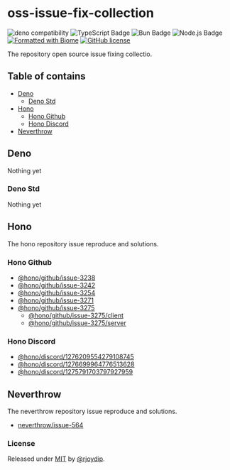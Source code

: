 # oss-issue-fix-collection

![deno compatibility](https://shield.deno.dev/deno/latest)
![TypeScript Badge](https://img.shields.io/badge/TypeScript-3178C6?logo=typescript&logoColor=fff&style=flat)
![Bun Badge](https://img.shields.io/badge/Bun-000?logo=bun&logoColor=F9F1E1&style=flat)
![Node.js Badge](https://img.shields.io/badge/Node.js-5FA04E?logo=nodedotjs&logoColor=fff&style=flat)
[![Formatted with Biome](https://img.shields.io/badge/Biome-latest-60a5fa?style=flat&logo=biome)](https://biomejs.dev/)
[![GitHub license](https://img.shields.io/github/license/Naereen/StrapDown.js.svg)](https://github.com/Naereen/StrapDown.js/blob/master/LICENSE)

The repository open source issue fixing collectio.

## Table of contains

- [Deno](#deno)
  - [Deno Std](#deno-std)
- [Hono](#hono)
  - [Hono Github](#hono-github)
  - [Hono Discord](#hono-discord)
- [Neverthrow](#neverthrow)

## Deno

Nothing yet

### Deno Std

Nothing yet

## Hono

The hono repository issue reproduce and solutions.

### Hono Github

- [@hono/github/issue-3238](./hono/github/runtime-deno/3238/)
- [@hono/github/issue-3242](./hono/github/runtime-bun/3242/)
- [@hono/github/issue-3254](./hono/github/runtime-deno/3254/)
- [@hono/github/issue-3271](./hono/github/runtime-bun3271/)
- [@hono/github/issue-3275](./hono/github/runtime-node/3275/)
  - [@hono/github/issue-3275/client](./hono/github/runtime-node/3275/client)
  - [@hono/github/issue-3275/server](./hono/github/runtime-node/3275/server)

### Hono Discord

- [@hono/discord/1276209554279108745](./hono/discord/runtime-bun/1276209554279108745/)
- [@hono/discord/1276699964776513628](./hono/discord/runtime-deno/1276699964776513628/)
- [@hono/discord/1275791703797927959](./hono/discord/runtime-deno/1275791703797927959/)

## Neverthrow

The neverthrow repository issue reproduce and solutions.

- [neverthrow/issue-564](./neverthrow/runtime-deno/564/)

### License

Released under [MIT](./LICENSE) by [@rjoydip](https://github.com/rjoydip).
